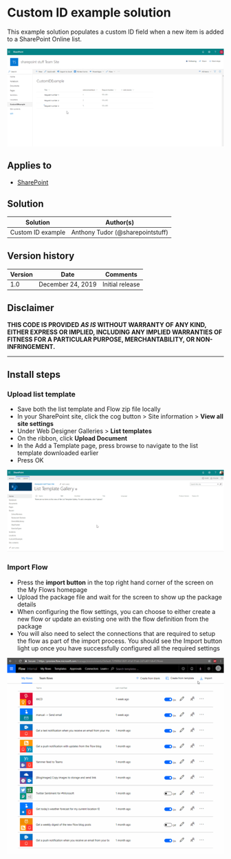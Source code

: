 # Custom ID example solution
This example solution populates a custom ID field when a new item is added to a SharePoint Online list.

![Populating a new custom ID field when a new item is added to a SharePoint list](./assets/modern-id-walkthrough.gif)

## Applies to

* [SharePoint](https://github.com/SharePoint)

## Solution

Solution|Author(s)
--------|---------
Custom ID example|Anthony Tudor (@sharepointstuff)

## Version history

Version|Date|Comments
-------|----|--------
1.0|December 24, 2019|Initial release

## Disclaimer
**THIS CODE IS PROVIDED *AS IS* WITHOUT WARRANTY OF ANY KIND, EITHER EXPRESS OR IMPLIED, INCLUDING ANY IMPLIED WARRANTIES OF FITNESS FOR A PARTICULAR PURPOSE, MERCHANTABILITY, OR NON-INFRINGEMENT.**

---

## Install steps

### Upload list template

- Save both the list template and Flow zip file locally
- In your SharePoint site, click the cog button > Site information > **View all site settings**
- Under Web Designer Galleries > **List templates**
- On the ribbon, click **Upload Document**
- In the Add a Template page, press browse to navigate to the list template downloaded earlier
- Press OK

![Uploading a list template](./assets/modern_id_list_template.gif)

### Import Flow

- Press the **import button** in the top right hand corner of the screen on the My Flows homepage
- Upload the package file and wait for the screen to show up the package details
- When configuring the flow settings, you can choose to either create a new flow or update an existing one with the flow definition from the package
- You will also need to select the connections that are required to setup the flow as part of the import process. You should see the Import button light up once you have successfully configured all the required settings

![Import Flow](./assets/modern_id_flow_import.gif)



